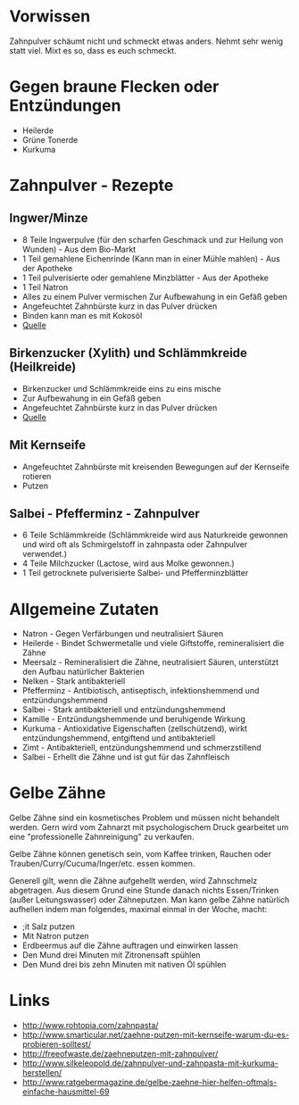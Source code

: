 # Vorwissen

Zahnpulver schäumt nicht und schmeckt etwas anders.
Nehmt sehr wenig statt viel.
Mixt es so, dass es euch schmeckt.

# Gegen braune Flecken oder Entzündungen

* Heilerde
* Grüne Tonerde
* Kurkuma

# Zahnpulver - Rezepte

## Ingwer/Minze

* 8 Teile Ingwerpulve (für den scharfen Geschmack und zur Heilung von Wunden) - Aus dem Bio-Markt
* 1 Teil gemahlene Eichenrinde (Kann man in einer Mühle mahlen) - Aus der Apotheke
* 1 Teil pulverisierte oder gemahlene Minzblätter - Aus der Apotheke
* 1 Teil Natron
* Alles zu einem Pulver vermischen
 Zur Aufbewahung in ein Gefäß geben
* Angefeuchtet Zahnbürste kurz in das Pulver drücken
* Binden kann man es mit Kokosöl
* [Quelle](http://www.russische-heilgeheimnisse.com/heilgeheimnisse/zahnpulver-selbst-herstellen-zahnpasta-in-den-muell/)

## Birkenzucker (Xylith) und Schlämmkreide (Heilkreide)

* Birkenzucker und Schlämmkreide eins zu eins mische
* Zur Aufbewahung in ein Gefäß geben
* Angefeuchtet Zahnbürste kurz in das Pulver drücken
* [Quelle](https://langsamerleben.wordpress.com/2016/03/22/selbstgemachtes-zahnpuder-unser-favorit/)

## Mit Kernseife

* Angefeuchtet Zahnbürste mit kreisenden Bewegungen auf der Kernseife rotieren
* Putzen

## Salbei - Pfefferminz - Zahnpulver

* 6 Teile Schlämmkreide (Schlämmkreide wird aus Naturkreide gewonnen und wird oft als Schmirgelstoff in zahnpasta oder Zahnpulver verwendet.)
* 4 Teile Milchzucker (Lactose, wird aus Molke gewonnen.)
* 1 Teil getrocknete pulverisierte Salbei- und Pfefferminzblätter

# Allgemeine Zutaten

* Natron - Gegen Verfärbungen und neutralisiert Säuren
* Heilerde - Bindet Schwermetalle und viele Giftstoffe, remineralisiert die Zähne
* Meersalz - Remineralisiert die Zähne, neutralisiert Säuren, unterstützt den Aufbau natürlicher Bakterien
* Nelken - Stark antibakteriell
* Pfefferminz - Antibiotisch, antiseptisch, infektionshemmend und entzündungshemmend
* Salbei -  Stark antibakteriell und entzündungshemmend
* Kamille - Entzündungshemmende und beruhigende Wirkung
* Kurkuma - Antioxidative Eigenschaften (zellschützend), wirkt entzündungshemmend, entgiftend und antibakteriell
* Zimt - Antibakteriell, entzündungshemmend und schmerzstillend
* Salbei - Erhellt die Zähne und ist gut für das Zahnfleisch

# Gelbe Zähne

Gelbe Zähne sind ein kosmetisches Problem und müssen nicht behandelt werden.
Gern wird vom Zahnarzt mit psychologischem Druck gearbeitet um eine "professionelle Zahnreinigung" zu verkaufen.

Gelbe Zähne können genetisch sein, vom Kaffee trinken, Rauchen oder Trauben/Curry/Cucuma/Inger/etc. essen kommen.

Generell gilt, wenn die Zähne aufgehellt werden, wird Zahnschmelz abgetragen. Aus diesem Grund eine Stunde danach nichts Essen/Trinken (außer Leitungswasser) oder Zähneputzen.
Man kann gelbe Zähne natürlich aufhellen indem man folgendes, maximal einmal in der Woche, macht:
* ;it Salz putzen
* Mit Natron putzen
* Erdbeermus auf die Zähne auftragen und einwirken lassen
* Den Mund drei Minuten mit Zitronensaft spühlen
* Den Mund drei bis zehn Minuten mit nativen Öl spühlen

# Links

* http://www.rohtopia.com/zahnpasta/
* http://www.smarticular.net/zaehne-putzen-mit-kernseife-warum-du-es-probieren-solltest/
* http://freeofwaste.de/zaehneputzen-mit-zahnpulver/
* http://www.silkeleopold.de/zahnpulver-und-zahnpasta-mit-kurkuma-herstellen/
* http://www.ratgebermagazine.de/gelbe-zaehne-hier-helfen-oftmals-einfache-hausmittel-69
